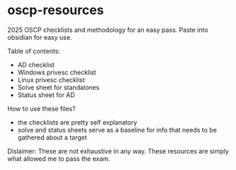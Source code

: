 # oscp-resources
2025 OSCP checklists and methodology for an easy pass.
Paste into obsidian for easy use.

Table of contents:
- AD checklist
- Windows privesc checklist
- Linux privesc checklist
- Solve sheet for standalones
- Status sheet for AD

How to use these files?
- the checklists are pretty self explanatory
- solve and status sheets serve as a baseline for info that needs to be gathered about a target

Dislaimer:
These are not exhaustive in any way. These resources are simply what allowed me to pass the exam. 
